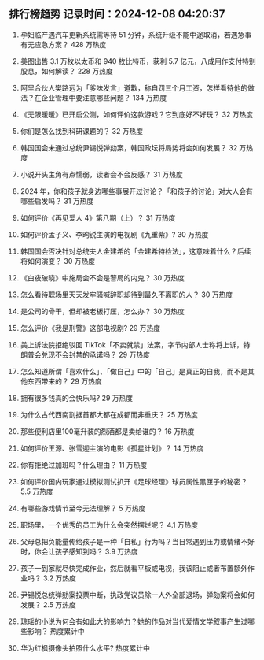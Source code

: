
## 排行榜趋势 记录时间：2024-12-08 04:20:37
  
  1. 孕妇临产遇汽车更新系统需等待 51 分钟，系统升级不能中途取消，若遇急事有无应急方案？ 428 万热度
    
  2. 美图出售 3.1 万枚以太币和 940 枚比特币，获利 5.7 亿元，八成用作支付特别股息，如何解读？ 228 万热度
    
  3. 阿里合伙人樊路远为「爹味发言」道歉，称自罚三个月工资，怎样看待他的做法？在企业管理中要注意哪些问题？ 134 万热度
    
  4. 《无限暖暖》已开启公测，如何评价这款游戏？它到底好不好玩？ 32 万热度
    
  5. 你们是怎么找到科研课题的？ 32 万热度
    
  6. 韩国国会未通过总统尹锡悦弹劾案，韩国政坛将局势将会如何发展？ 32 万热度
    
  7. 小说开头主角有点懦弱，读者会不会反感？ 31 万热度
    
  8. 2024 年，你和孩子就身边哪些事展开过讨论？「和孩子的讨论」对大人会有哪些启发吗？ 31 万热度
    
  9. 如何评价《再见爱人 4》第八期（上）？ 31 万热度
    
  10. 如何评价孟子义、李昀锐主演的电视剧《九重紫》? 30 万热度
    
  11. 韩国国会否决针对总统夫人金建希的「金建希特检法」，这意味着什么？后续将如何演变？ 30 万热度
    
  12. 《白夜破晓》中施局会不会是警局的内鬼？ 30 万热度
    
  13. 怎么看待职场里天天发牢骚喊辞职却待到最久不离职的人？ 30 万热度
    
  14. 是公司的骨干，但却被老板打压，怎么办？ 30 万热度
    
  15. 怎么评价《我是刑警》这部电视剧? 29 万热度
    
  16. 美上诉法院拒绝驳回 TikTok「不卖就禁」法案，字节内部人士称将上诉，特朗普会兑现不会封禁的承诺吗？ 29 万热度
    
  17. 怎么知道所谓「喜欢什么」、「做自己」中的「自己」是真正的自我，而不是其他东西带来的？ 29 万热度
    
  18. 拥有很多钱真的会快乐吗? 29 万热度
    
  19. 为什么古代西南割据首都大都在成都而非重庆？ 25 万热度
    
  20. 那些便利店里100毫升装的烈酒都是卖给谁的？ 16 万热度
    
  21. 如何评价王源、张雪迎主演的电影《孤星计划》？ 14 万热度
    
  22. 你有拒绝过加班吗？什么理由？ 11 万热度
    
  23. 如何评价国内玩家通过模拟测试扒开《足球经理》球员属性黑匣子的秘密？ 5.5 万热度
    
  24. 有哪些游戏情节至今无法理解？ 5 万热度
    
  25. 职场里，一个优秀的员工为什么会突然摆烂呢？ 4.1 万热度
    
  26. 父母总把负能量传给孩子是一种「自私」行为吗？当日常遇到压力或情绪不好时，你会让孩子感知到吗？ 3.9 万热度
    
  27. 孩子一到家就尽快完成作业，然后就看平板或电视，我该阻止或者布置额外作业吗？ 3.2 万热度
    
  28. 尹锡悦总统弹劾案投票中断，执政党议员除一人外全部退场，弹劾案将会如何发展？ 2.5 万热度
    
  29. 琼瑶的小说为何会有如此大的影响力？她的作品对当代爱情文学叙事产生过哪些影响？ 热度累计中
    
  30. 华为红枫摄像头拍照什么水平? 热度累计中
    